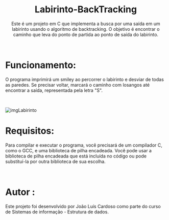 <h1 align="center"><b>Labirinto-BackTracking</b></h1>
<p align="center">Este é um projeto em C que implementa a busca por uma saída em um labirinto usando o algoritmo de backtracking. O objetivo é encontrar o caminho que leva do ponto de partida ao ponto de saída do labirinto.</p> 
<br>

<h1><b>Funcionamento: </b></h1>
<p>
   O programa imprimirá um smiley ao percorrer o labirinto e desviar de todas as paredes. Se precisar voltar, marcará o caminho com losangos até encontrar a saída, representada pela letra "S".       
</p>
<br>

![imgLabirinto](https://user-images.githubusercontent.com/103074041/229315849-0f8c8fdd-8783-4b0a-b61c-f55929f3409a.png)

<h1><b>Requisitos: </b></h1>
<p>
    Para compilar e executar o programa, você precisará de um compilador C, como o GCC, e uma biblioteca de pilha encadeada. Você pode usar a biblioteca de pilha        encadeada que está incluída no código ou pode substituí-la por outra biblioteca de sua escolha.              
</p>
<br>

<h1><b>Autor : </b></h1>
<p>
    Este projeto foi desenvolvido por João Luís Cardoso como parte do curso de Sistemas de informação - Estrutura de dados.         
</p>





